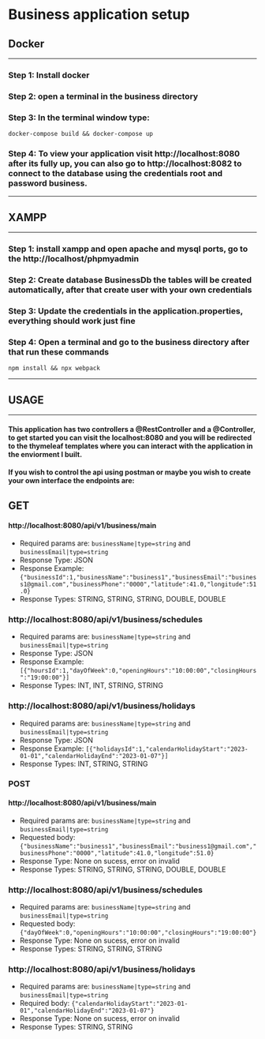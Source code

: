 # Business application setup

## Docker

---

### Step 1: Install docker

### Step 2: open a terminal in the business directory

### Step 3: In the terminal window type:

``docker-compose build && docker-compose up``

### Step 4: To view your application visit http://localhost:8080 after its fully up, you can also go to http://localhost:8082 to connect to the database using the credentials root and password business.

---

## XAMPP

---

### Step 1: install xampp and open apache and mysql ports, go to the http://localhost/phpmyadmin

### Step 2: Create database BusinessDb the tables will be created automatically, after that create user with your own credentials

### Step 3: Update the credentials in the application.properties, everything should work just fine

### Step 4: Open a terminal and go to the business directory after that run these commands

``npm install && npx webpack``

---

## USAGE

---

#### This application has two controllers a @RestController and a @Controller, to get started you can visit the localhost:8080 and you will be redirected to the thymeleaf templates where you can interact with the application in the enviorment I built.

#### If you wish to control the api using postman or maybe you wish to create your own interface the endpoints are:

## GET

#### http://localhost:8080/api/v1/business/main

* Required params are: ``businessName|type=string`` and ``businessEmail|type=string``
* Response Type: JSON
* Response Example: ``{"businessId":1,"businessName":"business1","businessEmail":"business1@gmail.com","businessPhone":"0000","latitude":41.0,"longitude":51.0}``
* Response Types: STRING, STRING, STRING, DOUBLE, DOUBLE

### http://localhost:8080/api/v1/business/schedules

* Required params are: ``businessName|type=string`` and ``businessEmail|type=string``
* Response Type: JSON
* Response Example: ``[{"hoursId":1,"dayOfWeek":0,"openingHours":"10:00:00","closingHours":"19:00:00"}]``
* Response Types: INT, INT, STRING, STRING

### http://localhost:8080/api/v1/business/holidays

* Required params are: ``businessName|type=string`` and ``businessEmail|type=string``
* Response Type: JSON
* Response Example: ``[{"holidaysId":1,"calendarHolidayStart":"2023-01-01","calendarHolidayEnd":"2023-01-07"}]``
* Response Types: INT, STRING, STRING


### POST

#### http://localhost:8080/api/v1/business/main

* Required params are: ``businessName|type=string`` and ``businessEmail|type=string``
* Requested body: ``{"businessName":"business1","businessEmail":"business1@gmail.com","businessPhone":"0000","latitude":41.0,"longitude":51.0}``
* Response Type: None on sucess, error on invalid
* Response Types: STRING, STRING, STRING, DOUBLE, DOUBLE

### http://localhost:8080/api/v1/business/schedules

* Required params are: ``businessName|type=string`` and ``businessEmail|type=string``
* Requested body: `{"dayOfWeek":0,"openingHours":"10:00:00","closingHours":"19:00:00"}`
* Response Type: None on sucess, error on invalid
* Response Types: STRING, STRING, STRING

### http://localhost:8080/api/v1/business/holidays

* Required params are: ``businessName|type=string`` and ``businessEmail|type=string``
* Required body: `{"calendarHolidayStart":"2023-01-01","calendarHolidayEnd":"2023-01-07"}`
* Response Type: None on sucess, error on invalid
* Response Types: STRING, STRING
